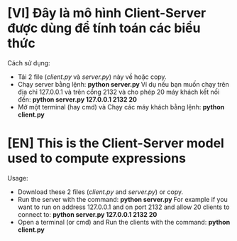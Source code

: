 # [VI] Đây là mô hình Client-Server được dùng để tính toán các biểu thức
Cách sử dụng:
- Tải 2 file (*client.py* và *server.py*) này về hoặc copy.
- Chạy server bằng lệnh: 
            **python server.py <ip-server> <port-server> <clients>**
    Ví dụ nếu bạn muốn chạy trên địa chỉ 127.0.0.1 và trên cổng 2132 và cho phép 20 máy khách kết nối đến:
            **python server.py 127.0.0.1 2132 20**
- Mở một terminal (hay cmd) và Chạy các máy khách bằng lệnh: **python client.py <ip-server> <port>**

# [EN] This is the Client-Server model used to compute expressions
Usage:
- Download these 2 files (*client.py* and *server.py*) or copy.
- Run the server with the command: **python server.py <ip-server> <port-server> <clients>**
    For example if you want to run on address 127.0.0.1 and on port 2132 and allow 20 clients to connect to:
             **python server.py 127.0.0.1 2132 20**
- Open a terminal (or cmd) and Run the clients with the command: **python client.py <ip-server> <port>**